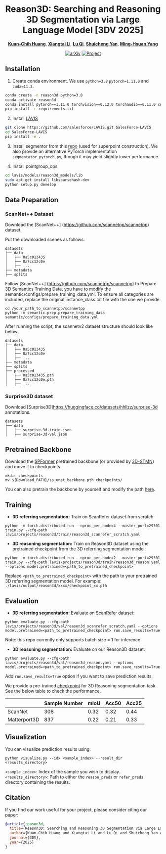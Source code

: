 <p align="center">
  <h1 align="center">Reason3D: Searching and Reasoning 3D Segmentation via Large Language Model [3DV 2025]
  </h1>
  <p align="center">
    <a href="https://kuanchihhuang.github.io/"><strong>Kuan-Chih Huang</strong></a>,
    <a href="https://lxtgh.github.io/"><strong>Xiangtai Li</strong></a>,
    <a href="https://luqi.info/"><strong>Lu Qi</strong></a>,
    <a href="https://yanshuicheng.info/"><strong>Shuicheng Yan</strong></a>,
    <a href="https://faculty.ucmerced.edu/mhyang/"><strong>Ming-Hsuan Yang</strong></a>
  </p>

<div align="center">

[![arXiv](https://img.shields.io/badge/arXiv-2405.17427-red)](https://arxiv.org/abs/2405.17427)
[![Project](https://img.shields.io/badge/project-page-green)](https://kuanchihhuang.github.io/project/reason3d/)

</div>

## Installation

1. Create conda environment. We use `python=3.8` `pytorch=1.11.0` and `cuda=11.3`.
```bash
conda create -n reason3d python=3.8
conda activate reason3d
conda install pytorch==1.11.0 torchvision==0.12.0 torchaudio==0.11.0 cudatoolkit=11.3 -c pytorch
pip install -r requirements.txt
```

2. Install [LAVIS](https://github.com/salesforce/LAVIS)
```bash
git clone https://github.com/salesforce/LAVIS.git SalesForce-LAVIS
cd SalesForce-LAVIS
pip install -e .
```

3. Install segmentor from this [repo](https://github.com/Karbo123/segmentator) (used for superpoint construction). We also provide an alternative PyTorch implementation `segmentator_pytorch.py`, though it may yield slightly lower performance.


4. Install pointgroup_ops
```bash
cd lavis/models/reason3d_models/lib
sudo apt-get install libsparsehash-dev
python setup.py develop
```

## Data Preparation

### ScanNet++ Dataset

Download the [ScanNet++] (https://github.com/scannetpp/scannetpp) dataset.

Put the downloaded scenes as follows.
```
datasets
├── data
│   ├── 0a5c013435
│   ├── 0a7cc12c0e
│   ├── ...
├── metadata
├── splits
```

Follow [ScanNet++] (https://github.com/scannetpp/scannetpp) to Prepare 3D Semantics Training Data, you have to modify the semantic/configs/prepare_training_data.yml. To ensure all categories are included, replace the original instance_class.txt file with the one we provide:
```
cd /your_path_to_scannetpp/scannetpp
python -m semantic.prep.prepare_training_data semantic/configs/prepare_training_data.yml
```

After running the script, the scannetv2 dataset structure should look like below.
```
datasets
├── data
│   ├── 0a5c013435
│   ├── 0a7cc12c0e
│   ├── ...
├── metadata
├── splits
├── processed
│   ├── 0a5c013435.pth
│   ├── 0a7cc12c0e.pth
│   ├── ...
```

### Surprise3D dataset

Download [Surprise3D]https://huggingface.co/datasets/hhllzz/surprise-3d annotations.

```
datasets
├── data
│   ├── surprise-3d-train.json
│   ├── surprise-3d-val.json
```

## Pretrained Backbone
Download the [SPFormer](https://github.com/sunjiahao1999/SPFormer) pretrained backbone (or provided by [3D-STMN](https://github.com/sosppxo/3D-STMN)) and move it to checkpoints.
```
mkdir checkpoints
mv ${Download_PATH}/sp_unet_backbone.pth checkpoints/
```
You can also pretrain the backbone by yourself and modify the path [here](lavis/projects/reason3d/train/reason3d_scanrefer_scratch.yaml#L15).

## Training
- **3D referring segmentation:** Train on ScanRefer dataset from scratch:
```
python -m torch.distributed.run --nproc_per_node=4 --master_port=29501 train.py --cfg-path lavis/projects/reason3d/train/reason3d_scanrefer_scratch.yaml
```
- **3D reasoning segmentation:** Train on Reason3D dataset using the pretrained checkpoint from the 3D referring segmentation model:
```
python -m torch.distributed.run --nproc_per_node=2 --master_port=29501 train.py --cfg-path lavis/projects/reason3d/train/reason3d_reason.yaml --options model.pretrained=<path_to_pretrained_checkpoint>
```
Replace `<path_to_pretrained_checkpoint>` with the path to your pretrained 3D referring segmentation model. For example: `./lavis/output/reason3d/xxxx/checkpoint_xx.pth`


## Evaluation
- **3D referring segmentation:** Evaluate on ScanRefer dataset: 
```
python evaluate.py --cfg-path lavis/projects/reason3d/val/reason3d_scanrefer_scratch.yaml --options model.pretrained=<path_to_pretrained_checkpoint> run.save_results=True
```
Note: this repo currently only supports batch size = 1 for inference. 

- **3D reasoning segmentation:** Evaluate on our Reason3D dataset: 
```
python evaluate.py --cfg-path lavis/projects/reason3d/val/reason3d_reason.yaml --options model.pretrained=<path_to_pretrained_checkpoint> run.save_results=True
```
Add `run.save_results=True` option if you want to save prediction results.

We provide a pre-trained [checkpoint](https://drive.google.com/file/d/1FEKy5uu70Z3S5GCDjnt8VX8cXB1m9eVx/view?usp=sharing) for 3D Reasoning segmentation task. See the below table to check the performance.

|                   |      Sample Number | mIoU      | Acc50     | Acc25     |
| ----------------- |  ----------------- | --------- | --------- | --------- |
| ScanNet           |          308       |   0.32    |    0.32   |   0.44     |
| Matterport3D      |          837       |   0.22    |    0.21   |   0.33     | 

## Visualization

You can visualize prediction results using:
```
python visualize.py --idx <sample_index> --result_dir <results_directory>
```
`<sample_index>`: Index of the sample you wish to display. `<results_directory>`: Path to either the `reason_preds` or `refer_preds` directory containing the results.


## Citation

If you find our work useful for your project, please consider citing our paper:


```bibtex
@article{reason3d,
  title={Reason3D: Searching and Reasoning 3D Segmentation via Large Language Model},
  author={Kuan-Chih Huang and Xiangtai Li and Lu Qi and Shuicheng Yan and Ming-Hsuan Yang},
  journal={3DV},
  year={2025}
}
```
